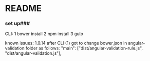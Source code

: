 # README #

### set up###
CLI:
1 bower install
2 npm install
3 gulp

known issues:
1.0.14
 after CLI (1) got to change bower.json in angular-validation folder as follows:
"main": ["dist/angular-validation-rule.js", "dist/angular-validation.js"],